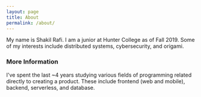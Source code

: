 ```yaml
---
layout: page
title: About
permalink: /about/
---
```


My name is Shakil Rafi. I am a junior at Hunter College as of Fall 2019. Some of my interests include distributed systems, cybersecurity, and origami.

### More Information

I've spent the last ~4 years studying various fields of programming related directly to creating a product. These include frontend (web and mobile), backend, serverless, and database.

